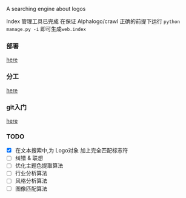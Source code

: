 A searching engine about logos

Index 管理工具已完成
在保证 Alphalogo/crawl 正确的前提下运行 `python manage.py -i` 即可生成`web.index`

### 部署
[here](docs/deployment.md)

### 分工
[here](docs/guideline.md)

### git入门
[here](docs/usage.md)

### TODO
- [x] 在文本搜索中,为 Logo对象 加上完全匹配标志符
- [ ] 纠错 & 联想
- [ ] 优化主题色提取算法
- [ ] 行业分析算法
- [ ] 风格分析算法
- [ ] 图像匹配算法
